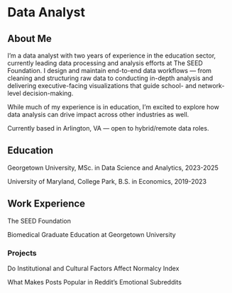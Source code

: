 # Data Analyst

## About Me
I’m a data analyst with two years of experience in the education sector, currently leading data processing and analysis efforts at The SEED Foundation. 
I design and maintain end-to-end data workflows — from cleaning and structuring raw data to conducting in-depth analysis and delivering executive-facing visualizations that guide school- and network-level decision-making.

While much of my experience is in education, I’m excited to explore how data analysis can drive impact across other industries as well.

Currently based in Arlington, VA — open to hybrid/remote data roles.

## Education
Georgetown University, MSc. in Data Science and Analytics, 2023-2025

University of Maryland, College Park, B.S. in Economics, 2019-2023

## Work Experience
The SEED Foundation


Biomedical Graduate Education at Georgetown University


### Projects
Do Institutional and Cultural Factors Affect Normalcy Index

What Makes Posts Popular in Reddit’s Emotional Subreddits 


